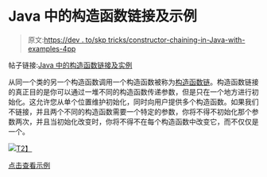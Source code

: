 # Java 中的构造函数链接及示例

> 原文:[https://dev . to/skp tricks/constructor-chaining-in-Java-with-examples-4pp](https://dev.to/skptricks/constructor-chaining-in-java-with-examples-4ppp)

帖子链接:[Java 中的构造函数链接及实例](https://www.skptricks.com/2018/09/constructor-chaining-in-java-with.html) 

从同一个类的另一个构造函数调用一个构造函数被称为[构造函数链](https://www.skptricks.com/2018/09/constructor-chaining-in-java-with.html)。构造函数链接的真正目的是你可以通过一堆不同的构造函数传递参数，但是只在一个地方进行初始化。这允许您从单个位置维护初始化，同时向用户提供多个构造函数。如果我们不链接，并且两个不同的构造函数需要一个特定的参数，你将不得不初始化那个参数两次，并且当初始化改变时，你将不得不在每个构造函数中改变它，而不仅仅是一个。

[![](../Images/93260d51599a07f7eba27013dd464058.png)T2】](https://res.cloudinary.com/practicaldev/image/fetch/s--m2fMiUZL--/c_limit%2Cf_auto%2Cfl_progressive%2Cq_auto%2Cw_880/https://3.bp.blogspot.com/-SPb95R2-aSA/W4oFNjBK8rI/AAAAAAAAB20/KdcUB9Z6F-AjRscsk7UsO1Na6LwFhEDegCLcBGAs/s400/cc.jpg)

[点击查看示例](https://www.skptricks.com/2018/09/constructor-chaining-in-java-with.html)
